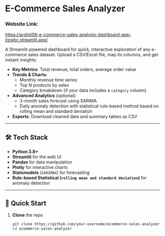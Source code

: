 # E-Commerce Sales Analyzer

### Website Link: 
https://arshiii08-e-commerce-sales-analysis-dashboard-app-itzwbc.streamlit.app/

A Streamlit-powered dashboard for quick, interactive exploration of any e-commerce sales dataset. Upload a CSV/Excel file, map its columns, and get instant insights:

- **Key Metrics**: Total revenue, total orders, average order value  
- **Trends & Charts**:  
  - Monthly revenue time series  
  - Top N products by sales  
  - Category breakdown (if your data includes a `category` column)  
- **Advanced Analytics** (optional):  
  - 3-month sales forecast using SARIMA  
  - Daily anomaly detection with statistical rule-based method based on rolling mean and standard deviation
- **Exports**: Download cleaned data and summary tables as CSV  

---

## 🛠️ Tech Stack

- **Python 3.8+**  
- **Streamlit** for the web UI  
- **Pandas** for data manipulation  
- **Plotly** for interactive charts  
- **Statsmodels** (`SARIMAX`) for forecasting  
- **Rule-based Statistical (`rolling mean and standard deviation`)** for anomaly detection  

---

## 🚀 Quick Start

1. **Clone** the repo  
   ```bash
   git clone https://github.com/your-username/ecommerce-sales-analyzer.git
   cd ecommerce-sales-analyzer
